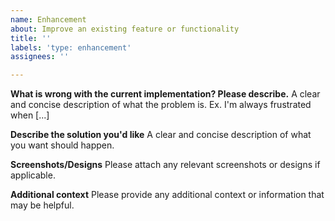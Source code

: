 ```yaml
---
name: Enhancement
about: Improve an existing feature or functionality
title: ''
labels: 'type: enhancement'
assignees: ''

---
```


**What is wrong with the current implementation? Please describe.**
A clear and concise description of what the problem is. Ex. I'm always frustrated when [...]

**Describe the solution you'd like**
A clear and concise description of what you want should happen.

**Screenshots/Designs**
Please attach any relevant screenshots or designs if applicable.

**Additional context**
Please provide any additional context or information that may be helpful.
